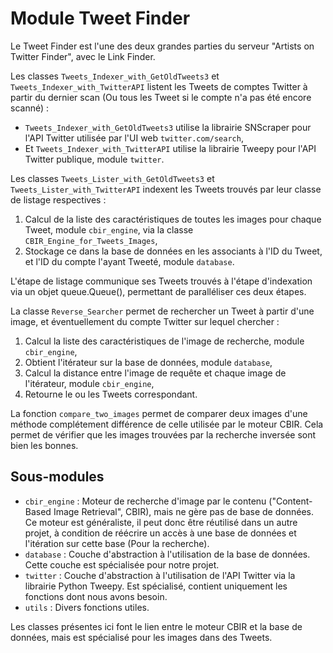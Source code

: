 # Module Tweet Finder

Le Tweet Finder est l'une des deux grandes parties du serveur "Artists on Twitter Finder", avec le Link Finder.

Les classes `Tweets_Indexer_with_GetOldTweets3` et `Tweets_Indexer_with_TwitterAPI` listent les Tweets de comptes Twitter à partir du dernier scan (Ou tous les Tweet si le compte n'a pas été encore scanné) :
* `Tweets_Indexer_with_GetOldTweets3` utilise la librairie SNScraper pour l'API Twitter utilisée par l'UI web `twitter.com/search`,
* Et `Tweets_Indexer_with_TwitterAPI` utilise la librairie Tweepy pour l'API Twitter publique, module `twitter`.

Les classes `Tweets_Lister_with_GetOldTweets3` et `Tweets_Lister_with_TwitterAPI` indexent les Tweets trouvés par leur classe de listage respectives :
1. Calcul de la liste des caractéristiques de toutes les images pour chaque Tweet, module `cbir_engine`, via la classe `CBIR_Engine_for_Tweets_Images`,
2. Stockage ce dans la base de données en les associants à l'ID du Tweet, et l'ID du compte l'ayant Tweeté, module `database`.

L'étape de listage communique ses Tweets trouvés à l'étape d'indexation via un objet queue.Queue(), permettant de paralléliser ces deux étapes.

La classe `Reverse_Searcher` permet de rechercher un Tweet à partir d'une image, et éventuellement du compte Twitter sur lequel chercher :
1. Calcul la liste des caractéristiques de l'image de recherche, module `cbir_engine`,
2. Obtient l'itérateur sur la base de données, module `database`,
3. Calcul la distance entre l'image de requête et chaque image de l'itérateur, module `cbir_engine`,
4. Retourne le ou les Tweets correspondant.

La fonction `compare_two_images` permet de comparer deux images d'une méthode complétement différence de celle utilisée par le moteur CBIR. Cela permet de vérifier que les images trouvées par la recherche inversée sont bien les bonnes.


## Sous-modules

* `cbir_engine` : Moteur de recherche d'image par le contenu ("Content-Based Image Retrieval", CBIR), mais ne gère pas de base de données. Ce moteur est généraliste, il peut donc être réutilisé dans un autre projet, à condition de réécrire un accès à une base de données et l'itération sur cette base (Pour la recherche).
* `database` : Couche d'abstraction à l'utilisation de la base de données. Cette couche est spécialisée pour notre projet.
* `twitter` : Couche d'abstraction à l'utilisation de l'API Twitter via la librairie Python Tweepy. Est spécialisé, contient uniquement les fonctions dont nous avons besoin.
* `utils` : Divers fonctions utiles.

Les classes présentes ici font le lien entre le moteur CBIR et la base de données, mais est spécialisé pour les images dans des Tweets.
